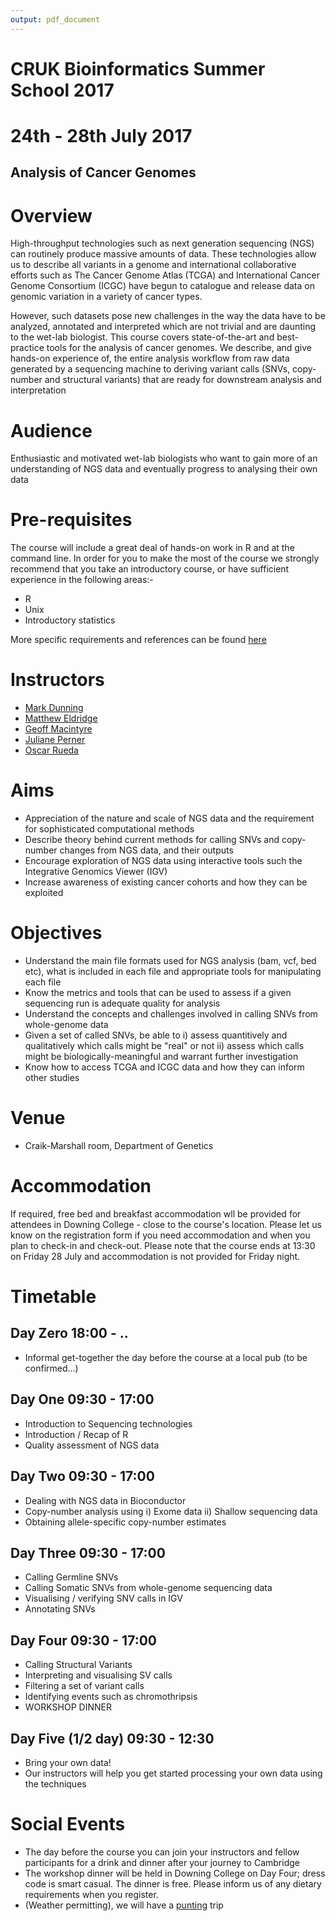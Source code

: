 ```yaml
---
output: pdf_document
---
```

# CRUK Bioinformatics Summer School 2017
# 24th - 28th July 2017

## Analysis of Cancer Genomes

# Overview

High-throughput technologies such as next generation sequencing (NGS) can routinely produce massive amounts of data. These technologies allow us to describe all variants in a genome and international collaborative efforts such as The Cancer Genome Atlas (TCGA) and International Cancer Genome Consortium (ICGC) have begun to catalogue and release data on genomic variation in a variety of cancer types.

However, such datasets pose new challenges in the way the data have to be analyzed, annotated and interpreted which are not trivial and are daunting to the wet-lab biologist. This course covers state-of-the-art and best-practice tools for the analysis of cancer genomes. We describe, and give hands-on experience of, the entire analysis workflow from raw data generated by a sequencing machine to deriving variant calls (SNVs, copy-number and structural variants) that are ready for downstream analysis and interpretation

# Audience

Enthusiastic and motivated wet-lab biologists who want to gain more of an understanding of NGS data and eventually progress to analysing their own data

# Pre-requisites

The course will include a great deal of hands-on work in R and at the command line. In order for you to make the most of the course we strongly recommend that you take an introductory course, or have sufficient experience in the following areas:-

- R
- Unix
- Introductory statistics

More specific requirements and references can be found [here](http://www.cruk.cam.ac.uk/bioinformatics-course-prerequisites)


# Instructors

- [Mark Dunning](https://github.com/markdunning)
- [Matthew Eldridge](http://www.cruk.cam.ac.uk/core-facilities/bioinformatics-core)
- [Geoff Macintyre](http://gmacintyre.com/)
- [Juliane Perner](http://www.cambridgecancercentre.org.uk/users/julianeperner11162)
- [Oscar Rueda](http://www.cambridgecancercentre.org.uk/users/oscarrueda)

# Aims

- Appreciation of the nature and scale of NGS data and the requirement for sophisticated computational methods
- Describe theory behind current methods for calling SNVs and copy-number changes from NGS data, and their outputs
- Encourage exploration of NGS data using interactive tools such the Integrative Genomics Viewer (IGV)
- Increase awareness of existing cancer cohorts and how they can be exploited

# Objectives

- Understand the main file formats used for NGS analysis (bam, vcf, bed etc), what is included in each file and appropriate tools for manipulating each file
- Know the metrics and tools that can be used to assess if a given sequencing run is adequate quality for analysis
- Understand the concepts and challenges involved in calling SNVs from whole-genome data
- Given a set of called SNVs, be able to 
    i) assess quantitively and qualitatively which calls might be "real" or not 
    ii) assess which calls might be biologically-meaningful and warrant further investigation
- Know how to access TCGA and ICGC data and how they can inform other studies


# Venue
- Craik-Marshall room, Department of Genetics

# Accommodation
If required, free bed and breakfast accommodation wll be provided for attendees in Downing College - close to the course's location. Please let us know on the registration form if you need accommodation and when you plan to check-in and check-out. Please note that the course ends at 13:30 on Friday 28 July and accommodation is not provided for Friday night.

# Timetable

## Day Zero 18:00 - ..

- Informal get-together the day before the course at a local pub (to be confirmed...)

## Day One 09:30 - 17:00

- Introduction to Sequencing technologies
- Introduction / Recap of R
- Quality assessment of NGS data

## Day Two 09:30 - 17:00

- Dealing with NGS data in Bioconductor
- Copy-number analysis using i) Exome data ii) Shallow sequencing data
- Obtaining allele-specific copy-number estimates
  
## Day Three 09:30 - 17:00

- Calling Germline SNVs
- Calling Somatic SNVs from whole-genome sequencing data
- Visualising / verifying SNV calls in IGV
- Annotating SNVs
  
## Day Four 09:30 - 17:00

- Calling Structural Variants
- Interpreting and visualising SV calls
- Filtering a set of variant calls
- Identifying events such as chromothripsis
- WORKSHOP DINNER

## Day Five (1/2 day) 09:30 - 12:30

-  Bring your own data!
-  Our instructors will help you get started processing your own data using the techniques

# Social Events

- The day before the course you can join your instructors and fellow participants for a drink and dinner after your journey to Cambridge
- The workshop dinner will be held in Downing College on Day Four; dress code is smart casual. The dinner is free. Please inform us of any dietary requirements when you register.
- (Weather permitting), we will have a [punting](http://www.scudamores.com/) trip 
